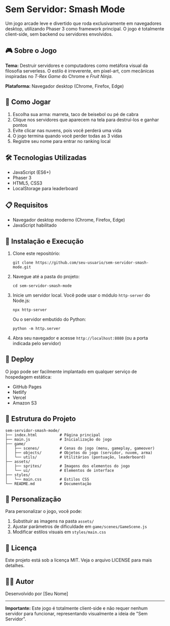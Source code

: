 # Sem Servidor: Smash Mode

Um jogo arcade leve e divertido que roda exclusivamente em navegadores desktop, utilizando Phaser 3 como framework principal. O jogo é totalmente client-side, sem backend ou servidores envolvidos.

## 🎮 Sobre o Jogo

**Tema:** Destruir servidores e computadores como metáfora visual da filosofia serverless. O estilo é irreverente, em pixel-art, com mecânicas inspiradas no *T-Rex Game* do Chrome e *Fruit Ninja*.

**Plataforma:** Navegador desktop (Chrome, Firefox, Edge)

## 🚀 Como Jogar

1. Escolha sua arma: marreta, taco de beisebol ou pé de cabra
2. Clique nos servidores que aparecem na tela para destruí-los e ganhar pontos
3. Evite clicar nas nuvens, pois você perderá uma vida
4. O jogo termina quando você perder todas as 3 vidas
5. Registre seu nome para entrar no ranking local

## 🛠️ Tecnologias Utilizadas

- JavaScript (ES6+)
- Phaser 3
- HTML5, CSS3
- LocalStorage para leaderboard

## 📋 Requisitos

- Navegador desktop moderno (Chrome, Firefox, Edge)
- JavaScript habilitado

## 🔧 Instalação e Execução

1. Clone este repositório:
   ```
   git clone https://github.com/seu-usuario/sem-servidor-smash-mode.git
   ```

2. Navegue até a pasta do projeto:
   ```
   cd sem-servidor-smash-mode
   ```

3. Inicie um servidor local. Você pode usar o módulo `http-server` do Node.js:
   ```
   npx http-server
   ```
   
   Ou o servidor embutido do Python:
   ```
   python -m http.server
   ```

4. Abra seu navegador e acesse `http://localhost:8080` (ou a porta indicada pelo servidor)

## 🚀 Deploy

O jogo pode ser facilmente implantado em qualquer serviço de hospedagem estática:

- GitHub Pages
- Netlify
- Vercel
- Amazon S3

## 📁 Estrutura do Projeto

```
sem-servidor-smash-mode/
├── index.html          # Página principal
├── main.js             # Inicialização do jogo
├── game/
│   ├── scenes/         # Cenas do jogo (menu, gameplay, gameover)
│   ├── objects/        # Objetos do jogo (servidor, nuvem, arma)
│   └── utils/          # Utilitários (pontuação, leaderboard)
├── assets/
│   ├── sprites/        # Imagens dos elementos do jogo
│   └── ui/             # Elementos de interface
├── styles/
│   └── main.css        # Estilos CSS
└── README.md           # Documentação
```

## 🎨 Personalização

Para personalizar o jogo, você pode:

1. Substituir as imagens na pasta `assets/`
2. Ajustar parâmetros de dificuldade em `game/scenes/GameScene.js`
3. Modificar estilos visuais em `styles/main.css`

## 📝 Licença

Este projeto está sob a licença MIT. Veja o arquivo LICENSE para mais detalhes.

## 👨‍💻 Autor

Desenvolvido por [Seu Nome]

---

**Importante:** Este jogo é totalmente client-side e não requer nenhum servidor para funcionar, representando visualmente a ideia de "Sem Servidor".
